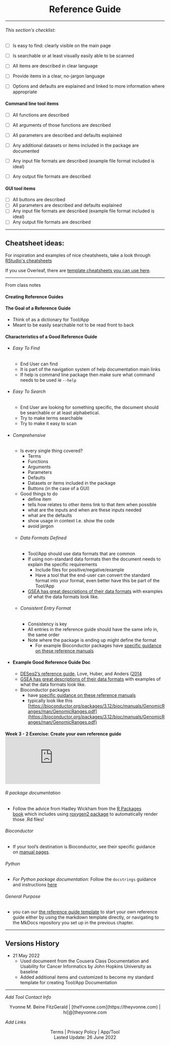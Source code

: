 <h1 align="center">Reference Guide</h1>

---

###### _This section's checklist:_  

- [ ] Is easy to find: clearly visible on the main page
- [ ] Is searchable or at least visually easily able to be scanned
- [ ] All items are described in clear language
- [ ] Provide items in a clear, no-jargon language
- [ ] Options and defaults are explained and linked to more information where appropriate


#### Command line tool items

  - [ ] All functions are described
  - [ ] All arguments of those functions are described
  - [ ] All parameters are described and defaults explained
  - [ ] Any additional datasets or items included in the package are documented
  - [ ] Any input file formats are described (example file format included is ideal)
  - [ ] Any output file formats are described



#### GUI tool items

  - [ ] All buttons are described
  - [ ] All parameters are described and defaults explained
  - [ ] Any input file formats are described (example file format included is ideal)
  - [ ] Any output file formats are described

---

## Cheatsheet ideas:

For inspiration and examples of nice cheatsheets, take a look through [RStudio's cheatsheets](https://www.rstudio.com/resources/cheatsheets/)

If you use Overleaf, there are [template cheatsheets you can use here](https://www.overleaf.com/gallery/tagged/cheat-sheet).

---


From class notes


#### Creating Reference Guides

#### The Goal of a Reference Guide
- Think of as a dictionary for Tool/App
- Meant to be easily searchable not to be read front to back

#### Characteristics of a Good Reference Guide
- ###### Easy To Find
	- End User can find
	- It is part of the navigation system of help documentation main links
	- If help is command line package then make sure what command needs to be used  ie `--help`
- ###### Easy To Search
	- End User are looking for something specific, the document should be searchable or at least alphabetical.  
	- Try to make terms searchable
	- Try to make it easy to scan
- ###### Comprehensive
	- Is every single thing covered?
		- Terms
		-  Functions
		-  Arguments
		-  Parameters
		-  Defaults
		-  Datasets or items included in the package
		-  Buttons (in the case of a GUI)
	- Good things to do
		- define item
		- tells how relates to other items link to that item when possible
		- what are the inputs and when are these inputs needed
		- what are the defaults
		- show usage in context I.e. show the code
		- avoid jargon
	- ###### Data Formats Defined
		- Tool/App should use data formats that are common
		- If using non-standard data formats then the document needs to explain the specific requirements 
			- Include files for positive/negative/example
			- Have a tool that the end-user can convert the standard format into your format, even better have this be part of the Tool/App
		- [GSEA has great descriptions of their data formats](https://www.gsea-msigdb.org/gsea/doc/GSEAUserGuideTEXT.htm#_Loading_Data) with examples of what the data formats look like.
	- ###### Consistent Entry Format
		- Consistency is key
		- All entries in the reference guide should have the same info in, the same order
		- Note where the package is ending up might define the format
			- For example Bioconductor  packages have [specific guidance on these reference manuals](http://cran.fhcrc.org/doc/manuals/R-exts.html#Documenting-functions)


- #### Example Good Reference Guide Doc 
	- [DESeq2’s reference guide](https://bioconductor.org/packages/release/bioc/manuals/DESeq2/man/DESeq2.pdf), Love, Huber, and Anders ([2014](https://jhudatascience.org/Documentation_and_Usability/no_toc/creating-handy-reference-guides.html#ref-Love2014)
	- [GSEA has great descriptions of their data formats](https://www.gsea-msigdb.org/gsea/doc/GSEAUserGuideTEXT.htm#_Loading_Data) with examples of what the data formats look like.
	- Bioconductor packages 
		- have [specific guidance on these reference manuals](http://cran.fhcrc.org/doc/manuals/R-exts.html#Documenting-functions)
		- typically look like this [https://bioconductor.org/packages/3.12/bioc/manuals/GenomicRanges/man/GenomicRanges.pdf](https://bioconductor.org/packages/3.12/bioc/manuals/GenomicRanges/man/GenomicRanges.pdf)




####  Week 3 - 2 Exercise: Create your own reference guide![](https://jhudatascience.org/Documentation_and_Usability/no_toc/creating-handy-reference-guides.html#exercise-create-your-own-reference-guide)
###### R package documentation
- Follow the advice from Hadley Wickham from the [R Packages book](https://r-pkgs.org/man.html) which includes using [roxygen2 package](https://cran.r-project.org/web/packages/roxygen2/vignettes/roxygen2.html) to automatically render those .Rd files!

###### Bioconductor
- If your tool’s destination is Bioconductor, see their specific guidance on [manual pages](https://bioconductor.org/developers/package-guidelines/#manpages).

###### Python
- _For Python package documentation:_ Follow the `docstrings` guidance and instructions [here](https://realpython.com/documenting-python-code/)

###### General Purpose
- you can our [the reference guide template](https://raw.githubusercontent.com/jhudsl/template-documentation/master/docs/reference_guide_template.md) to start your own reference guide either by using the markdown template directly, or navigating to the MkDocs repository you set up in the previous chapter.



---

## Versions History

- 21 May 2022
	- Used documeent from the Cousera Class Documentation and Usability for Cancer Informatics by John Hopkins University	as baseline
	- Added additional items and customized to become my standard template for creating Tool/App Documentation


---
_Add Tool Contact Info_
<center>Yvonne M. Beine FitzGerald | [theYvonne.com](https://theyvonne.com) | hi[@]theyvonne.com </center>  

_Add Links_

<center>Terms | Privacy Policy | App/Tool </center>

<center>Lasted Update: 26 June 2022 </center>


